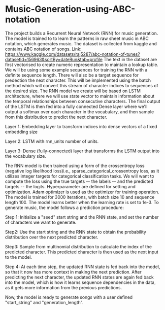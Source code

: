 # Music-Generation-using-ABC-notation
The project builds a Recurrent Neural Network (RNN) for music generation. The model is trained to to learn the patterns in raw sheet music in ABC notation, which generates music.
The dataset is collected from kaggle and contains ABC notation of songs. Link: https://www.kaggle.com/datasets/raj5287/abc-notation-of-tunes?datasetId=156963&sortBy=dateRun&tab=profile
The text in the dataset are first vectorised to create numeric representation to maintain a lookup table. 
We will be using some example sequences for training the RNN with a definite sequence length. There will also be a target sequence for predection the next character. This will be implemented using the batch method which will convert this stream of character indices to sequences of the desired size.
The RNN model we create will be based on LSTM architecture, where we will use state vector to maintain information about the temporal relationships between consecutive characters. The final output of the LSTM is then fed into a fully connected Dense layer where we'll output a softmax over each character in the vocabulary, and then sample from this distribution to predict the next character.

Layer 1: Embedding layer to transform indices into dense vectors of a fixed embedding size

Layer 2: LSTM with rnn_units number of units.

Layer 3: Dense (fully-connected) layer that transforms the LSTM output into the vocabulary size.

The RNN model is then trained using a form of the crossentropy loss (negative log likelihood loss)i.e., sparse_categorical_crossentropy loss, as it utilizes integer targets for categorical classification tasks. We will want to compute the loss using the true targets -- the labels -- and the predicted targets -- the logits.
Hyperparameter are defined for setting and optimization. Adam optimizer is used as the optimizer for training operation. The model is trained for 3000 iterations, with batch size 10 and sequence length 100. The model learns better when the learning rate is set to 1e-3. 
To generate music, the model follows a prediction procedure:

Step 1: Initialize a "seed" start string and the RNN state, and set the number of characters we want to generate.

Step2: Use the start string and the RNN state to obtain the probability distribution over the next predicted character.

Step3: Sample from multinomial distribution to calculate the index of the predicted character. This predicted character is then used as the next input to 
the model.

Step 4: At each time step, the updated RNN state is fed back into the model, so that it now has more context in making the next prediction. After predicting the next character, the updated RNN states are again fed back into the model, which is how it learns sequence dependencies in the data, as it gets more information from the previous predictions.

Now, the model is ready to generate songs with a user defined "start_string" and "generation_length".
